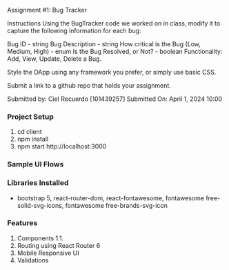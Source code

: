 Assignment #1: Bug Tracker

Instructions
Using the BugTracker code we worked on in class, modify it to capture the following information for each bug:

Bug ID - string
Bug Description - string
How critical is the Bug (Low, Medium, High) - enum
Is the Bug Resolved, or Not? - boolean
Functionality: Add, View, Update, Delete a Bug.

Style the DApp using any framework you prefer, or simply use basic CSS.

Submit a link to a github repo that holds your assignment.


Submitted by: Ciel Recuerdo [101439257]
Submitted On: April 1, 2024 10:00

### Project Setup
1. cd client
2. npm install
3. npm start    http://localhost:3000

### Sample UI Flows


### Libraries Installed
- bootstrap 5, react-router-dom, react-fontawesome, fontawesome free-solid-svg-icons, fontawesome free-brands-svg-icon

### Features
1. Components
    1.1.
2. Routing using React Router 6
3. Mobile Responsive UI
4. Validations